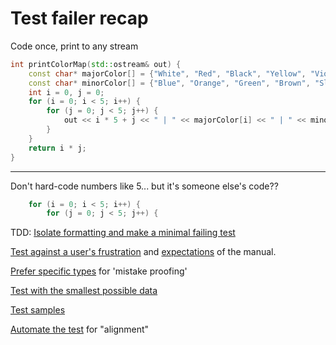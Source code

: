# Test failer recap

Code once, print to any stream

```cpp
int printColorMap(std::ostream& out) {
    const char* majorColor[] = {"White", "Red", "Black", "Yellow", "Violet"};
    const char* minorColor[] = {"Blue", "Orange", "Green", "Brown", "Slate"};
    int i = 0, j = 0;
    for (i = 0; i < 5; i++) {
        for (j = 0; j < 5; j++) {
            out << i * 5 + j << " | " << majorColor[i] << " | " << minorColor[i] << "\n";
        }
    }
    return i * j;
}
```

---

Don't hard-code numbers like 5... but it's someone else's code??

```cpp
    for (i = 0; i < 5; i++) {
        for (j = 0; j < 5; j++) {
```

TDD: [Isolate formatting and make a minimal failing test](https://github.com/code-craft-us-1/test-failer-in-cpp-Sriranganatha1979/blob/6615ae6332958f2092ba0e325ac63aefb98a1d69/misaligned.cpp)

[Test against a user's frustration](https://github.com/code-craft-us-1/test-failer-in-cpp-srivathsa-sarvothama/blob/58f95872c35183e18fcbbee37ac27a7c8530d8bf/misaligned/ColorPairTests.cpp) and [expectations](https://github.com/code-craft-us-1/test-failer-in-cpp-jayydev/blob/be18ec76f1028cf7794eaf80594912699fcfdab2/misaligned.cpp) of the manual. 

[Prefer specific types](https://github.com/code-craft-us-1/test-failer-in-cpp-srivathsa-sarvothama/blob/58f95872c35183e18fcbbee37ac27a7c8530d8bf/tshirts/TShirtSize.cpp) for 'mistake proofing'

[Test with the smallest possible data](https://github.com/code-craft-us-1/test-failer-in-cpp-jayydev/blob/4a7e84398cff86862f3231b7ff42ac4281358704/misaligned.cpp)

[Test samples](https://github.com/code-craft-us-1/test-failer-in-cpp-Karan-Dutt/blob/4948075e6bebca4c22c443f8b1b11122d069e92e/TestFailer/UnitTests/src/testColorCombinations.cpp)

[Automate the test](https://github.com/code-craft-us-1/test-failer-in-cpp-ashankkumarsingh/blob/51ec2cf4978a5042a4b725df44a644b7e42da1c9/misaligned.cpp#L104) for "alignment"
